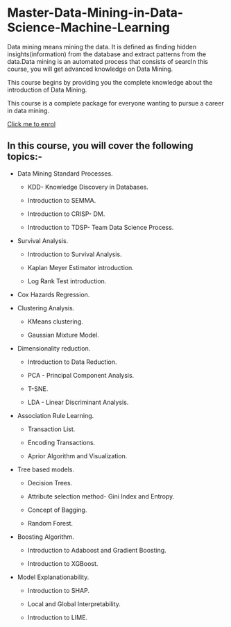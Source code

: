 # Master-Data-Mining-in-Data-Science-Machine-Learning


Data mining means mining the data. It is defined as finding hidden insights(information) from the database and extract patterns from the data.Data mining is an automated process that consists of searcIn this course, you will get advanced knowledge on Data Mining.

This course begins by providing you the complete knowledge about the introduction of Data Mining.

This course is a complete package for everyone wanting to pursue a career in data mining.

[Click me to enrol](https://www.udemy.com/course/data-mining-in-data-science-machine-learning)

## In this course, you will cover the following topics:-

- Data Mining Standard Processes.

   -  KDD- Knowledge Discovery in Databases.

   -  Introduction to SEMMA.

   -  Introduction to CRISP- DM.

   -  Introduction to TDSP- Team Data Science Process.

- Survival Analysis.

   -  Introduction to Survival Analysis.

   -  Kaplan Meyer Estimator introduction.

   -  Log Rank Test introduction.

- Cox Hazards Regression.

- Clustering Analysis.

   -  KMeans clustering.

   -  Gaussian Mixture Model.

- Dimensionality reduction.

   -  Introduction to Data Reduction.

   -  PCA - Principal Component Analysis.

   -  T-SNE.

   -  LDA - Linear Discriminant Analysis.

- Association Rule Learning.

   -  Transaction List.

   -  Encoding Transactions.

   -  Aprior Algorithm and Visualization.

- Tree based models.

   -  Decision Trees.

   -  Attribute selection method- Gini Index and Entropy.

   -  Concept of Bagging.

   -  Random Forest.

- Boosting Algorithm.

   -  Introduction to Adaboost and Gradient Boosting.

   -  Introduction to XGBoost.

- Model Explanationability.

   -  Introduction to SHAP.

   -  Local and Global Interpretability.

   -  Introduction to LIME.
